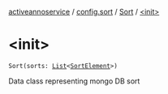 [activeannoservice](../../index.md) / [config.sort](../index.md) / [Sort](index.md) / [&lt;init&gt;](./-init-.md)

# &lt;init&gt;

`Sort(sorts: `[`List`](https://kotlinlang.org/api/latest/jvm/stdlib/kotlin.collections/-list/index.html)`<`[`SortElement`](../-sort-element/index.md)`>)`

Data class representing mongo DB sort

